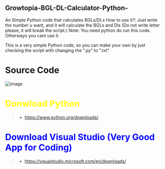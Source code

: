 ## Growtopia-BGL-DL-Calculator-Python-
An Simple Python code that calculates BGLs/DLs How to use it?: Just write the number u want, and it will calculate the BGLs and Dls (Do not write letter please, it will break the script.) Note:  You need python do run this code. Otherways you cant use it.

This is a very simple Python code, so you can make your own by just checking the script with changing the ".py" to ".txt"

<h1>Source Code</h1>

![image](https://user-images.githubusercontent.com/83291110/163192356-e05ffc4d-4f5a-4733-9a39-e1ea74575ec3.png)

<font color="yellow"><h1>Donwload Python</h1></font>

>* https://www.python.org/downloads/ 

<font color="blue"><h1>Download Visual Studio (Very Good App for Coding)</h1></font>

>* https://visualstudio.microsoft.com/en/downloads/

<h1></h1>
<h1></h1>
